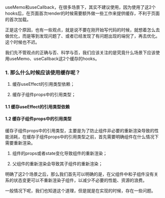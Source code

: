 useMemo和useCallback，在很多场景下，其实不建议使用，因为使用了这2个hooks后，在页面首次render的时候需要额外做一些工作来提供缓存，不利于页面的首次加载。

正是这个原因，也有一些观点，就是说不要在刚开始写代码的时候，就想着怎么去做优化，而是等到发现问题了、或者已经发现了有问题出现的端倪了，再去优化。这个时候也不迟。

我们先不管观点的正确与否、科学与否，我们应该关注的是究竟什么场景下应该使用useMemo、useCallback这2个缓存的hooks。

### 1. 那么什么时候应该使用缓存呢？

1. 缓存useEffect的引用类型依赖；

2. 缓存子组件props中的引用类型；

#### 1.1 缓存useEffect的引用类型依赖



#### 1.2 缓存子组件props中的引用类型

缓存子组件props中的引用类型，主要是为了防止组件非必要的重新渲染导致的性能消耗，在缓存子组件props中的引用类型之前，首先需要明确组件在什么情况下需要重新渲染。

1. 组件的props或者state变化导致组件的重新渲染；

2. 父组件的重新渲染会导致其子组件的重新渲染；

明确了这2个场景之后，那么我们首先可以明确的是，在父组件中和子组件没有关系的状态变更可以不重新渲染子组件，以减少不必要的性能、资源的浪费。

一般情况下呢，我们也知道这个道理，但是就是在实现的时候，存在一些问题。